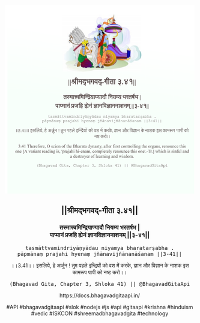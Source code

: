 <img src="../../asset/BG_3_41.png"/>
<center><h2>||श्रीमद्‍भगवद्‍-गीता ३.४१||</h2>
<h3>तस्मात्त्वमिन्द्रियाण्यादौ नियम्य भरतर्षभ |<br/>पाप्मानं प्रजहि ह्येनं ज्ञानविज्ञाननाशनम् ||३-४१||</h3>
<pre>tasmāttvamindriyāṇyādau niyamya bharatarṣabha .<br/>pāpmānaṃ prajahi hyenaṃ jñānavijñānanāśanam ||3-41||</pre>
<p>।।3.41।। इसलिये, हे अर्जुन ! तुम पहले इन्द्रियों को वश में करके, ज्ञान और विज्ञान के नाशक इस कामरूप पापी को नष्ट करो।।</p>
<pre>(Bhagavad Gita, Chapter 3, Shloka 41) || @BhagavadGitaApi</pre><p>https://docs.bhagavadgitaapi.in/</p><p>#API #bhagavadgitaapi #slok #nodejs #js #api #gitaapi #krishna #hinduism #vedic #ISKCON #shreemadbhagavadgita #technology</p></center>